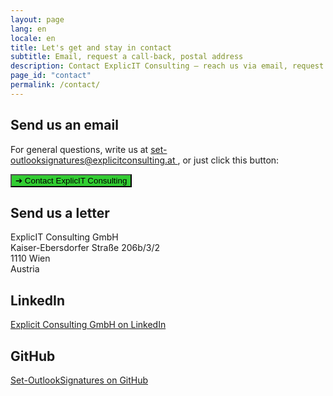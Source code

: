 ```yaml
---
layout: page
lang: en
locale: en
title: Let's get and stay in contact
subtitle: Email, request a call-back, postal address
description: Contact ExplicIT Consulting – reach us via email, request a call-back, or send a letter. Find our LinkedIn and GitHub links for more ways to connect.
page_id: "contact"
permalink: /contact/
---
```

<h2>Send us an email</h2>
<p>
  For general questions, write us at 
  <a href="mailto:set-outlooksignatures@explicitconsulting.at">
    set-outlooksignatures@explicitconsulting.at
  </a>, or just click this button:
</p>
<p>
  <a href="mailto:set-outlooksignatures@explicitconsulting.at">
    <button class="button is-link is-normal is-hovered has-text-black" style="background-color: limegreen">
      ➔ Contact ExplicIT Consulting
    </button>
  </a>
</p>

<h2>Send us a letter</h2>
<p>
  ExplicIT Consulting GmbH<br>
  Kaiser-Ebersdorfer Straße 206b/3/2<br>
  1110 Wien<br>
  Austria
</p>

<h2>LinkedIn</h2>
<p>
  <a href="https://www.linkedin.com/company/explicit-consulting-gmbh">
    Explicit Consulting GmbH on LinkedIn
  </a>
</p>

<h2>GitHub</h2>
<p>
  <a href="https://github.com/Set-OutlookSignatures">
    Set-OutlookSignatures on GitHub
  </a>
</p>
